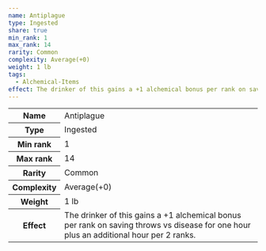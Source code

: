 ```yaml
---
name: Antiplague
type: Ingested
share: true
min_rank: 1
max_rank: 14
rarity: Common
complexity: Average(+0)
weight: 1 lb
tags:
  - Alchemical-Items
effect: The drinker of this gains a +1 alchemical bonus per rank on saving throws vs disease for one hour plus an additional hour per 2 ranks.
---
```


<p><span style="overflow-x: auto;"><table><tbody><tr><th>Name</th><td>Antiplague</td></tr><tr><th>Type</th><td>Ingested</td></tr><tr><th>Min rank</th><td>1</td></tr><tr><th>Max rank</th><td>14</td></tr><tr><th>Rarity</th><td>Common</td></tr><tr><th>Complexity</th><td>Average(+0)</td></tr><tr><th>Weight</th><td>1 lb</td></tr><tr><th>Effect</th><td>The drinker of this gains a +1 alchemical bonus per rank on saving throws vs disease for one hour plus an additional hour per 2 ranks.</td></tr></tbody></table></span></p>